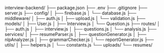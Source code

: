 interview-backend/
├── package.json
├── .env
├── .gitignore
├── server.js
├── config/
│   ├── firebase.js
│   └── database.js
├── middleware/
│   ├── auth.js
│   ├── upload.js
│   └── validation.js
├── models/
│   ├── User.js
│   ├── Interview.js
│   └── Question.js
├── routes/
│   ├── auth.js
│   ├── interview.js
│   ├── questions.js
│   └── analysis.js
├── services/
│   ├── resumeParser.js
│   ├── questionGenerator.js
│   ├── nlpAnalyzer.js
│   ├── grammarChecker.js
│   └── reportGenerator.js
├── utils/
│   ├── helpers.js
│   └── constants.js
└── uploads/
    └── resumes/
    
